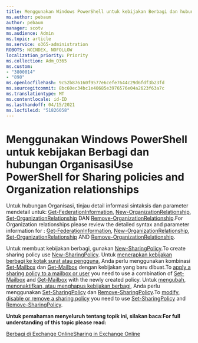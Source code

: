 ```yaml
---
title: Menggunakan Windows PowerShell untuk kebijakan Berbagi dan hubungan Organisasi
ms.author: pebaum
author: pebaum
manager: scotv
ms.audience: Admin
ms.topic: article
ms.service: o365-administration
ROBOTS: NOINDEX, NOFOLLOW
localization_priority: Priority
ms.collection: Adm_O365
ms.custom:
- "3800014"
- "898"
ms.openlocfilehash: 9c52b876160f9577e6cefe7644c29d6fdf3b23fd
ms.sourcegitcommit: 8bc60ec34bc1e40685e3976576e04a2623f63a7c
ms.translationtype: MT
ms.contentlocale: id-ID
ms.lasthandoff: 04/15/2021
ms.locfileid: "51826058"
---
```

# <a name="use-powershell-for-sharing-policies-and-organization-relationships"></a><span data-ttu-id="fdfb7-102">Menggunakan Windows PowerShell untuk kebijakan Berbagi dan hubungan Organisasi</span><span class="sxs-lookup"><span data-stu-id="fdfb7-102">Use PowerShell for Sharing policies and Organization relationships</span></span>


<span data-ttu-id="fdfb7-103">Untuk hubungan Organisasi, tinjau detail informasi sintaksis dan parameter mendetail untuk: [Get-FederationInformation](https://docs.microsoft.com/powershell/module/exchange/get-federationinformation), [New-OrganizationRelationship](https://docs.microsoft.com/powershell/module/exchange/new-organizationrelationship), [Set-OrganizationRelationship](https://docs.microsoft.com/powershell/module/exchange/set-organizationrelationship)  DAN  [Remove-OrganizationRelationship](https://docs.microsoft.com/powershell/module/exchange/remove-organizationrelationship).</span><span class="sxs-lookup"><span data-stu-id="fdfb7-103">For Organization relationships please review the detailed syntax and parameter information for : [Get-FederationInformation](https://docs.microsoft.com/powershell/module/exchange/get-federationinformation), [New-OrganizationRelationship](https://docs.microsoft.com/powershell/module/exchange/new-organizationrelationship), [Set-OrganizationRelationship](https://docs.microsoft.com/powershell/module/exchange/set-organizationrelationship)  AND  [Remove-OrganizationRelationship](https://docs.microsoft.com/powershell/module/exchange/remove-organizationrelationship).</span></span>

<span data-ttu-id="fdfb7-104">Untuk membuat kebijakan berbagi, gunakan [New-SharingPolicy](https://docs.microsoft.com/powershell/module/exchange/new-sharingpolicy).</span><span class="sxs-lookup"><span data-stu-id="fdfb7-104">To create sharing policy use [New-SharingPolicy](https://docs.microsoft.com/powershell/module/exchange/new-sharingpolicy).</span></span> <span data-ttu-id="fdfb7-105">Untuk  [menerapkan kebijakan berbagi ke kotak surat atau pengguna](https://docs.microsoft.com/exchange/sharing/sharing-policies/apply-a-sharing-policy#use-exchange-online-powershell-to-apply-a-sharing-policy-to-one-or-more-mailboxes),  Anda perlu menggunakan kombinasi  [Set-Mailbox](https://docs.microsoft.com/powershell/module/exchange/set-mailbox) dan [Get-Mailbox](https://docs.microsoft.com/powershell/module/exchange/get-mailbox) dengan kebijakan yang baru dibuat.</span><span class="sxs-lookup"><span data-stu-id="fdfb7-105">To  [apply a sharing policy to a mailbox or user](https://docs.microsoft.com/exchange/sharing/sharing-policies/apply-a-sharing-policy#use-exchange-online-powershell-to-apply-a-sharing-policy-to-one-or-more-mailboxes)  you need to use a combination of  [Set-Mailbox](https://docs.microsoft.com/powershell/module/exchange/set-mailbox) and [Get-Mailbox](https://docs.microsoft.com/powershell/module/exchange/get-mailbox) with the newly created policy.</span></span> <span data-ttu-id="fdfb7-106">Untuk  [mengubah, menonaktifkan, atau menghapus kebijakan berbagi](https://docs.microsoft.com/exchange/sharing/sharing-policies/modify-a-sharing-policy),  Anda perlu menggunakan  [Set-SharingPolicy](https://docs.microsoft.com/powershell/module/exchange/set-sharingpolicy) dan [Remove-SharingPolicy](https://docs.microsoft.com/powershell/module/exchange/remove-sharingpolicy).</span><span class="sxs-lookup"><span data-stu-id="fdfb7-106">To  [modify, disable or remove a sharing policy](https://docs.microsoft.com/exchange/sharing/sharing-policies/modify-a-sharing-policy)  you need to use  [Set-SharingPolicy](https://docs.microsoft.com/powershell/module/exchange/set-sharingpolicy) and [Remove-SharingPolicy](https://docs.microsoft.com/powershell/module/exchange/remove-sharingpolicy).</span></span>

<span data-ttu-id="fdfb7-107">**Untuk pemahaman menyeluruh tentang topik ini, silakan baca:**</span><span class="sxs-lookup"><span data-stu-id="fdfb7-107">**For full understanding of this topic please read:**</span></span>

[<span data-ttu-id="fdfb7-108">Berbagi di Exchange Online</span><span class="sxs-lookup"><span data-stu-id="fdfb7-108">Sharing in Exchange Online</span></span>](https://docs.microsoft.com/exchange/sharing/sharing)